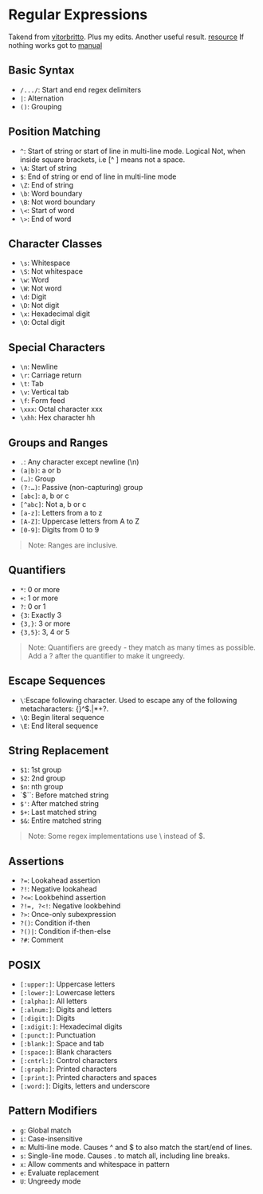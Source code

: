 
# Regular Expressions

Takend from [vitorbritto](https://gist.github.com/vitorbritto/9ff58ef998100b8f19a0). Plus my edits. 
Another useful result. [resource](https://www.py4e.com/lectures3/)
If nothing works got to [manual](https://docs.python.org/3/howto/regex.html)

## Basic Syntax

- `/.../`: Start and end regex delimiters
- `|`: Alternation
- `()`: Grouping


## Position Matching

- `^`: Start of string or start of line in multi-line mode. Logical Not, when inside square brackets, i.e [^ ] means not a space.
- `\A`: Start of string
- `$`: End of string or end of line in multi-line mode
- `\Z`: End of string
- `\b`: Word boundary
- `\B`: Not word boundary
- `\<`: Start of word
- `\>`: End of word


## Character Classes

- `\s`: Whitespace
- `\S`: Not whitespace
- `\w`: Word
- `\W`: Not word
- `\d`: Digit
- `\D`: Not digit
- `\x`: Hexade­cimal digit
- `\O`: Octal digit


## Special Characters

- `\n`: Newline
- `\r`: Carriage return
- `\t`: Tab
- `\v`: Vertical tab
- `\f`: Form feed
- `\xxx`: Octal character xxx
- `\xhh`: Hex character hh


## Groups and Ranges

- `.`: Any character except newline (\n)
- `(a|b)`: a or b
- `(…)`: Group
- `(?:…)`: Passive (non-c­apt­uring) group
- `[abc]`: a, b or c
- `[^abc]`: Not a, b or c
- `[a-z]`: Letters from a to z
- `[A-Z]`: Uppercase letters from A to Z
- `[0-9]`: Digits from 0 to 9

> Note: Ranges are inclusive.


## Quantifiers

- `*`: 0 or more
- `+`: 1 or more
- `?`: 0 or 1
- `{3`: Exactly 3
- `{3,}`: 3 or more
- `{3,5}`: 3, 4 or 5

> Note: Quantifiers are greedy - they match as many times as possible. Add a ? after the quantifier to make it ungreedy.


## Escape Sequences

- `\`:Escape following character. Used to escape any of the following metacharacters: {}[]()^$.|*+?\.
- `\Q`: Begin literal sequence
- `\E`: End literal sequence


## String Replacement

- `$1`: 1st group
- `$2`: 2nd group
- `$n`: nth group
- `$``: Before matched string
- `$'`: After matched string
- `$+`: Last matched string
- `$&`: Entire matched string

> Note: Some regex implem­ent­ations use \ instead of $.


## Assertions

- `?=`: Lookahead assertion
- `?!`: Negative lookahead
- `?<=`: Lookbehind assertion
- ``?!=, ?<!``: Negative lookbehind
- `?>`: Once-only subexp­ression
- `?()`: Condition if-then
- `?()|`: Condition if-then-else
- `?#`: Comment


## POSIX

- `[:upper:]`: Uppercase letters
- `[:lower:]`: Lowercase letters
- `[:alpha:]`: All letters
- `[:alnum:]`: Digits and letters
- `[:digit:]`: Digits
- `[:xdigit:]`: Hexade­cimal digits
- `[:punct:]`: Punctu­ation
- `[:blank:]`: Space and tab
- `[:space:]`: Blank characters
- `[:cntrl:]`: Control characters
- `[:graph:]`: Printed characters
- `[:print:]`: Printed characters and spaces
- `[:word:]`: Digits, letters and underscore


## Pattern Modifiers

- `g`: Global match
- `i`: Case-i­nse­nsitive
- `m`: Multi-line mode. Causes ^ and $ to also match the start/end of lines.
- `s`: Single-line mode. Causes . to match all, including line breaks.
- `x`: Allow comments and whitespace in pattern
- `e`: Evaluate replac­ement
- `U`: Ungreedy mode
